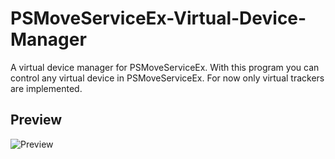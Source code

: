 # PSMoveServiceEx-Virtual-Device-Manager
A virtual device manager for PSMoveServiceEx.
With this program you can control any virtual device in PSMoveServiceEx.
For now only virtual trackers are implemented.

## Preview
![Preview](https://i.imgur.com/vPeYnny.png)
